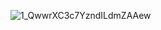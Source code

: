 ![1_QwwrXC3c7YzndILdmZAAew](https://user-images.githubusercontent.com/76027425/210194769-759e7932-dd45-405d-9dc1-c4a61ca0109c.png)
